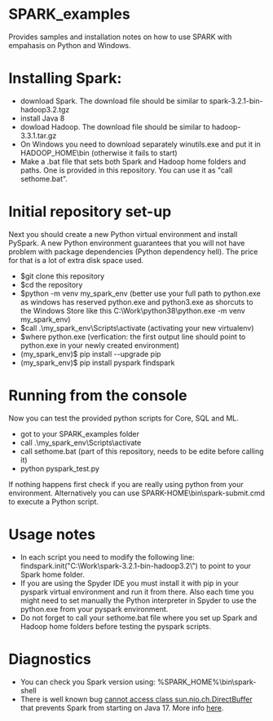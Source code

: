 # SPARK_examples
Provides samples and installation notes on how to use SPARK with empahasis on Python and Windows.

# Installing Spark:
* download Spark. The download file should be similar to spark-3.2.1-bin-hadoop3.2.tgz
* install Java 8
* dowload Hadoop. The download file should be similar to hadoop-3.3.1.tar.gz
* On Windows you need to download separately winutils.exe and put it in HADOOP_HOME\bin (otherwise it fails to start)
* Make a .bat file that sets both Spark and Hadoop home folders and paths. One is provided in this repository. You can use it as "call sethome.bat".

# Initial repository set-up

Next you should create a new Python virtual environment and install PySpark.
A new Python environment guarantees that you will not have problem with package dependencies (Python dependency hell). The price for that is a lot of extra disk space used.

* $git clone this repository
* $cd the repository 
* $python -m venv my_spark_env (better use your full path to python.exe as windows has reserved python.exe and python3.exe as shorcuts to the Windows Store like this C:\Work\python38\python.exe -m venv my_spark_env)
* $call .\my_spark_env\Scripts\activate (activating your new virtualenv)
* $where python.exe (verfication: the first output line should point to python.exe in your newly created environment)
* (my_spark_env)$ pip install --upgrade pip
* (my_spark_env)$ pip install pyspark findspark

# Running from the console
Now you can test the provided python scripts for Core, SQL and ML.

* got to your SPARK_examples folder
* call .\my_spark_env\Scripts\activate
* call sethome.bat (part of this repository, needs to be edite before calling it)
* python pyspark_test.py

If nothing happens first check if you are really using python from your environment.
Alternatively you can use SPARK-HOME\bin\spark-submit.cmd to execute a Python script.

# Usage notes
* In each script you need to modify the following line: findspark.init("C:\\Work\\spark-3.2.1-bin-hadoop3.2\\") to point to your Spark home folder.
* If you are using the Spyder IDE you must install it with pip in your pyspark virtual environment and run it from there. Also each time you might need to set manually the Python interpreter in Spyder to use the python.exe from your pyspark environment.
* Do not forget to call your sethome.bat file where you set up Spark and Hadoop home folders before testing the pyspark scripts. 

# Diagnostics

* You can check you Spark version using: %SPARK_HOME%\bin\spark-shell
* There is well known bug [cannot access class sun.nio.ch.DirectBuffer](https://stackoverflow.com/questions/73465937/apache-spark-3-3-0-breaks-on-java-17-with-cannot-access-class-sun-nio-ch-direct) that prevents Spark from starting on Java 17. More info [here](https://stackoverflow.com/questions/72724816/running-unit-tests-with-spark-3-3-0-on-java-17-fails-with-illegalaccesserror-cl).








